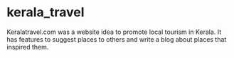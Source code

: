 # kerala_travel
Keralatravel.com was a website idea to promote local tourism in Kerala. It has features to suggest places to others and write a blog about places that inspired them. 
